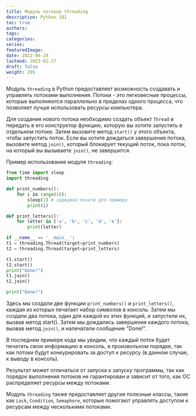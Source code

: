 ```yaml
---
title: Модуль потоков threading
description: Python 101
toc: true
authors:
tags:
categories:
series:
featuredImage:
date: 2022-06-28
lastmod: 2023-02-17
draft: false
weight: 205
---
```



Модуль `threading` в Python предоставляет возможность создавать и управлять потоками выполнения. Потоки - это легковесные процессы, которые выполняются параллельно в пределах одного процесса, что позволяет лучше использовать ресурсы компьютера.

Для создания нового потока необходимо создать объект `Thread` и передать в его конструктор функцию, которую вы хотите запустить в отдельном потоке. Затем вызовите метод `start()` у этого объекта, чтобы запустить поток. Если вы хотите дождаться завершения потока, вызовите метод `join()`, который блокирует текущий поток, пока поток, на который вы вызываете `join()`, не завершится.

Пример использования модуля `threading`:

```python
from time import sleep
import threading

def print_numbers():
    for i in range(10):
        sleep(1) # задержка печати для примера
        print(i)

def print_letters():
    for letter in ['a', 'b', 'c', 'd', 'e']:
        print(letter)

if __name__ == '__main__':
t1 = threading.Thread(target=print_numbers)
t2 = threading.Thread(target=print_letters)

t1.start()
t2.start()
print("Done!")
t1.join()
t2.join()

print("Done!")
```

Здесь мы создали две функции `print_numbers()` и `print_letters()`, каждая из которых печатает набор символов в консоль. Затем мы создали два потока, один для каждой из этих функций, и запустили их, вызвав метод start(). Затем мы дождались завершения каждого потока, вызвав метод `join()`, и напечатали сообщение "Done!".

В последнем примере кода мы увидим, что каждый поток будет печатать свою информацию в консоль, в произвольном порядке, так как потоки будут конкурировать за доступ к ресурсу (в данном случае, к выводу в консоль). 

Результат может отличаться от запуска к запуску программы, так как порядок выполнения потоков не гарантирован и зависит от того, как ОС распределяет ресурсы между потоками.

Модуль `threading` также предоставляет другие полезные классы, такие как `Lock`, `Condition`, `Semaphore`, которые помогают управлять доступом к ресурсам между несколькими потоками.
